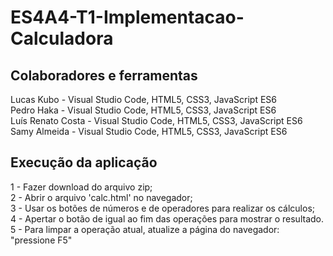 # ES4A4-T1-Implementacao-Calculadora
## Colaboradores e ferramentas
Lucas Kubo - Visual Studio Code, HTML5, CSS3, JavaScript ES6 <br>
Pedro Haka - Visual Studio Code, HTML5, CSS3, JavaScript ES6<br>
Luís Renato Costa - Visual Studio Code, HTML5, CSS3, JavaScript ES6 <br>
Samy Almeida - Visual Studio Code, HTML5, CSS3, JavaScript ES6 <br>

## Execução da aplicação
1 - Fazer download do arquivo zip; <br>
2 - Abrir o arquivo 'calc.html' no navegador; <br>
3 - Usar os botões de números e de operadores para realizar os cálculos; <br>
4 - Apertar o botão de igual ao fim das operações para mostrar o resultado. <br>
5 - Para limpar a operação atual, atualize a página do navegador: "pressione F5" <br>
